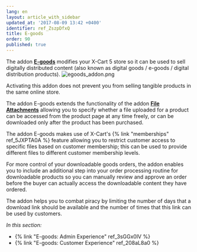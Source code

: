 ```yaml
---
lang: en
layout: article_with_sidebar
updated_at: '2017-08-09 13:42 +0400'
identifier: ref_ZszpDfxQ
title: E-goods
order: 90
published: true
---
```

The addon [**E-goods**](https://market.x-cart.com/addons/e-goods.html) modifies your X-Cart 5 store so it can be used to sell digitally distributed content (also known as digital goods / e-goods / digital distribution products). 
![egoods_addon.png]({{site.baseurl}}/attachments/ref_ZszpDfxQ/egoods_addon.png)

Activating this addon does not prevent you from selling tangible products in the same online store.

The addon E-goods extends the functionality of the addon [**File Attachments**](https://market.x-cart.com/addons/file-attachments.html "E-goods") allowing you to specify whether a file uploaded for a product can be accessed from the product page at any time freely, or can be downloaded only after the product has been purchased. 

The addon E-goods makes use of X-Cart's {% link "memberships" ref_5JXPTA0A %} feature allowing you to restrict customer access to specific files based on customer membership; this can be used to provide different files to different customer membership levels.

For more control of your downloadable goods orders, the addon enables you to include an additional step into your order processing routine for downloadable products so you can manually review and approve an order before the buyer can actually access the downloadable content they have ordered.  

The addon helps you to combat piracy by limiting the number of days that a download link should be available and the number of times that this link can be used by customers.


_In this section:_

* {% link "E-goods: Admin Experience" ref_3sGGx0lV %}
* {% link "E-goods: Customer Experience" ref_208aL8a0 %}
